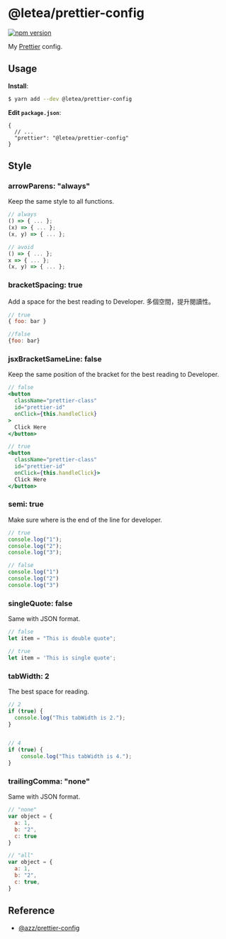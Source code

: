 # @letea/prettier-config

[![npm version](https://badge.fury.io/js/%40letea%2Fprettier-config.svg)](https://badge.fury.io/js/%40letea%2Fprettier-config)

My [Prettier](https://prettier.io) config.

## Usage

**Install**:

```bash
$ yarn add --dev @letea/prettier-config
```

**Edit `package.json`**:

```jsonc
{
  // ...
  "prettier": "@letea/prettier-config"
}
```

## Style

### arrowParens: "always"
Keep the same style to all functions.
``` javascript
// always
() => { ... };
(x) => { ... };
(x, y) => { ... };

// avoid
() => { ... };
x => { ... };
(x, y) => { ... };
```

### bracketSpacing: true
Add a space for the best reading to Developer.
多個空間，提升閱讀性。
``` javascript
// true
{ foo: bar }

//false
{foo: bar}
```

### jsxBracketSameLine: false
Keep the same position of the bracket for the best reading to Developer.
``` jsx
// false
<button
  className="prettier-class"
  id="prettier-id"
  onClick={this.handleClick}
>
  Click Here
</button>

// true
<button
  className="prettier-class"
  id="prettier-id"
  onClick={this.handleClick}>
  Click Here
</button>
```

### semi: true
Make sure where is the end of the line for developer.
``` javascript
// true
console.log("1");
console.log("2");
console.log("3");

// false
console.log("1")
console.log("2")
console.log("3")
```

### singleQuote: false
Same with JSON format.
``` javascript
// false
let item = "This is double quote";

// true
let item = 'This is single quote';
```

### tabWidth: 2
The best space for reading.
``` javascript
// 2
if (true) {
  console.log("This tabWidth is 2.");
}


// 4
if (true) {
    console.log("This tabWidth is 4.");
}
```


### trailingComma: "none"
Same with JSON format.
``` javascript
// "none"
var object = {
  a: 1,
  b: "2",
  c: true
}

// "all"
var object = {
  a: 1,
  b: "2",
  c: true,
}
```



## Reference

* [@azz/prettier-config](https://github.com/azz/prettier-config)
